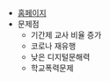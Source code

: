 - [홈페이지](https://www.moe.go.kr/main.do?s=moe)
- 문제점
    - 기간제 교사 비율 증가
    - 코로나 재유행
    - 낮은 디지털문해력
    - 학교폭력문제